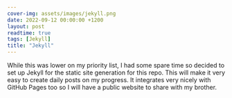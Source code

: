 ```yaml
---
cover-img: assets/images/jekyll.png
date: 2022-09-12 00:00:00 +1200
layout: post
readtime: true
tags: [Jekyll]
title: "Jekyll"
---
```


While this was lower on my priority list, I had some spare time so decided to set up Jekyll for the static site generation for this repo. This will make it very easy to create daily posts on my progress. It integrates very nicely with GitHub Pages too so I will have a public website to share with my brother.
